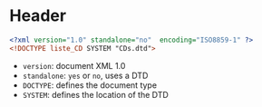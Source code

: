 # Header
```xml
<?xml version="1.0" standalone="no"  encoding="ISO8859-1" ?> 
<!DOCTYPE liste_CD SYSTEM "CDs.dtd">
```

- `version`: document XML 1.0
- `standalone`: `yes` or `no`, uses a DTD
- `DOCTYPE`: defines the document type
- `SYSTEM`: defines the location of the DTD